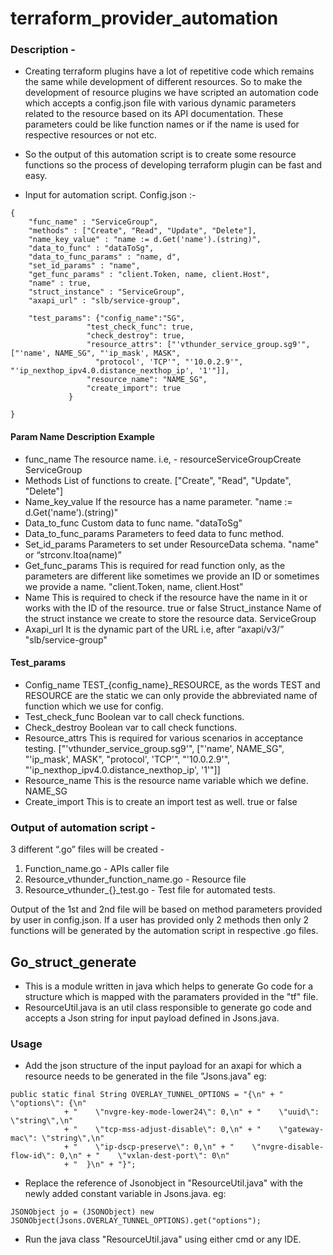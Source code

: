 # terraform_provider_automation

### Description - 
- Creating terraform plugins have a lot of repetitive code which remains the same while development of different resources. So to make the development of resource plugins we have scripted an automation code which accepts a config.json file with various dynamic parameters related to the resource based on its API documentation. These parameters could be like function names or if the name is used for respective resources or not etc.

- So the output of this automation script is to create some resource functions so the process of developing terraform plugin can be fast and easy.

- Input for automation script.
Config.json :-

``` 
{
    "func_name" : "ServiceGroup",
    "methods" : ["Create", "Read", "Update", "Delete"],
    "name_key_value" : "name := d.Get('name').(string)",
    "data_to_func" : "dataToSg",
    "data_to_func_params" : "name, d",
    "set_id_params" : "name",
    "get_func_params" : "client.Token, name, client.Host",
    "name" : true,
    "struct_instance" : "ServiceGroup",
    "axapi_url" : "slb/service-group",

    "test_params": {"config_name":"SG",
   				 "test_check_func": true,
   				 "check_destroy": true,
   				 "resource_attrs": ["'vthunder_service_group.sg9'", ["'name', NAME_SG", "'ip_mask', MASK",
   				   "protocol', 'TCP'", "'10.0.2.9'", "'ip_nexthop_ipv4.0.distance_nexthop_ip', '1'"]],
   				 "resource_name": "NAME_SG",
   				 "create_import": true
   			 }

}
```

#### Param Name	Description	Example
- func_name	The resource name. i.e, - resourceServiceGroupCreate	ServiceGroup
- Methods	List of functions to create.	["Create", "Read", "Update", "Delete"]
- Name_key_value	If the resource has a name parameter.	"name := d.Get('name').(string)"
- Data_to_func	Custom data to func name.	"dataToSg"
- Data_to_func_params	Parameters to feed data to func method.	
- Set_id_params	Parameters to set under ResourceData schema.	"name" or “strconv.Itoa(name)”
- Get_func_params	This is required for read function only, as the parameters are different like sometimes we provide an ID or sometimes we provide a name.	"client.Token, name, client.Host”
- Name	This is required to check if the resource have the name in it or works with the ID of the resource.	true or false
Struct_instance	Name of the struct instance we create to store the resource data.	ServiceGroup
- Axapi_url	It is the dynamic part of the URL i.e, after “axapi/v3/”	"slb/service-group"
#### Test_params		
- Config_name	TEST_{config_name}_RESOURCE, as the words TEST and RESOURCE are the static we can only provide the abbreviated name of function which we use for config.	
- Test_check_func	Boolean var to call check functions.	
- Check_destroy	Boolean var to call check functions.	
- Resource_attrs	This is required for various scenarios in acceptance testing.	["'vthunder_service_group.sg9'", ["'name', NAME_SG", "'ip_mask', MASK", "protocol', 'TCP'", "'10.0.2.9'", "'ip_nexthop_ipv4.0.distance_nexthop_ip', '1'"]]
- Resource_name	This is the resource name variable which we define.	NAME_SG
- Create_import	This is to create an import test as well.	true or false


### Output of automation script - 

3 different “.go” files will be created -
1)	Function_name.go - APIs caller file
2)	Resource_vthunder_function_name.go - Resource file
3)	Resource_vthunder_{}_test.go - Test file for automated tests.

Output of the 1st and 2nd file will be based on method parameters provided by user in config.json. If a user has provided only 2 methods then only 2 functions will be generated by the automation script in respective .go files.

## Go_struct_generate

-   This is a module written in java which helps to generate Go code for a structure which is mapped with the paramaters provided in the "tf" file.
-  ResourceUtil.java is an util class responsible to generate go code and accepts a Json string for input payload defined in Jsons.java.
  
### Usage
- Add the json structure of the input payload for an axapi for which a resource needs to be generated in the file "Jsons.java"
eg: 
```
public static final String OVERLAY_TUNNEL_OPTIONS = "{\n" + "  \"options\": {\n"
			+ "    \"nvgre-key-mode-lower24\": 0,\n" + "    \"uuid\": \"string\",\n"
			+ "    \"tcp-mss-adjust-disable\": 0,\n" + "    \"gateway-mac\": \"string\",\n"
			+ "    \"ip-dscp-preserve\": 0,\n" + "    \"nvgre-disable-flow-id\": 0,\n" + "    \"vxlan-dest-port\": 0\n"
			+ "  }\n" + "}";
```
- Replace the reference of Jsonobject in "ResourceUtil.java" with the newly added constant variable in Jsons.java.
eg:
```
JSONObject jo = (JSONObject) new JSONObject(Jsons.OVERLAY_TUNNEL_OPTIONS).get("options");
```
- Run the java class "ResourceUtil.java" using either cmd or any IDE.









